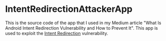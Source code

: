 # IntentRedirectionAttackerApp
This is the source code of the app that I used in my Medium article "What Is Android Intent Redirection Vulnerability and How to Prevent It". This app is used to exploit the [Intent Redirection](https://developer.android.com/privacy-and-security/risks/intent-redirection) vulnerability. 

